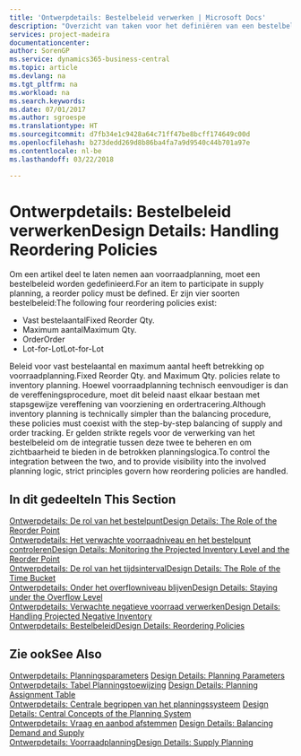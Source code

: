 ```yaml
---
title: 'Ontwerpdetails: Bestelbeleid verwerken | Microsoft Docs'
description: "Overzicht van taken voor het definiëren van een bestelbeleid in voorraadplanning."
services: project-madeira
documentationcenter: 
author: SorenGP
ms.service: dynamics365-business-central
ms.topic: article
ms.devlang: na
ms.tgt_pltfrm: na
ms.workload: na
ms.search.keywords: 
ms.date: 07/01/2017
ms.author: sgroespe
ms.translationtype: HT
ms.sourcegitcommit: d7fb34e1c9428a64c71ff47be8bcff174649c00d
ms.openlocfilehash: b273dedd269d8b86ba4fa7a9d9540c44b701a97e
ms.contentlocale: nl-be
ms.lasthandoff: 03/22/2018

---
```

# <a name="design-details-handling-reordering-policies"></a><span data-ttu-id="e5560-103">Ontwerpdetails: Bestelbeleid verwerken</span><span class="sxs-lookup"><span data-stu-id="e5560-103">Design Details: Handling Reordering Policies</span></span>
<span data-ttu-id="e5560-104">Om een artikel deel te laten nemen aan voorraadplanning, moet een bestelbeleid worden gedefinieerd.</span><span class="sxs-lookup"><span data-stu-id="e5560-104">For an item to participate in supply planning, a reorder policy must be defined.</span></span> <span data-ttu-id="e5560-105">Er zijn vier soorten bestelbeleid:</span><span class="sxs-lookup"><span data-stu-id="e5560-105">The following four reordering policies exist:</span></span>  
  
* <span data-ttu-id="e5560-106">Vast bestelaantal</span><span class="sxs-lookup"><span data-stu-id="e5560-106">Fixed Reorder Qty.</span></span>  
* <span data-ttu-id="e5560-107">Maximum aantal</span><span class="sxs-lookup"><span data-stu-id="e5560-107">Maximum Qty.</span></span>  
* <span data-ttu-id="e5560-108">Order</span><span class="sxs-lookup"><span data-stu-id="e5560-108">Order</span></span>  
* <span data-ttu-id="e5560-109">Lot-for-Lot</span><span class="sxs-lookup"><span data-stu-id="e5560-109">Lot-for-Lot</span></span>  
  
<span data-ttu-id="e5560-110">Beleid voor vast bestelaantal en maximum aantal heeft betrekking op voorraadplanning.</span><span class="sxs-lookup"><span data-stu-id="e5560-110">Fixed Reorder Qty. and Maximum Qty. policies relate to inventory planning.</span></span> <span data-ttu-id="e5560-111">Hoewel voorraadplanning technisch eenvoudiger is dan de vereffeningsprocedure, moet dit beleid naast elkaar bestaan met stapsgewijze vereffening van voorziening en ordertracering.</span><span class="sxs-lookup"><span data-stu-id="e5560-111">Although inventory planning is technically simpler than the balancing procedure, these policies must coexist with the step-by-step balancing of supply and order tracking.</span></span> <span data-ttu-id="e5560-112">Er gelden strikte regels voor de verwerking van het bestelbeleid om de integratie tussen deze twee te beheren en om zichtbaarheid te bieden in de betrokken planningslogica.</span><span class="sxs-lookup"><span data-stu-id="e5560-112">To control the integration between the two, and to provide visibility into the involved planning logic, strict principles govern how reordering policies are handled.</span></span>  
  
## <a name="in-this-section"></a><span data-ttu-id="e5560-113">In dit gedeelte</span><span class="sxs-lookup"><span data-stu-id="e5560-113">In This Section</span></span>  
[<span data-ttu-id="e5560-114">Ontwerpdetails: De rol van het bestelpunt</span><span class="sxs-lookup"><span data-stu-id="e5560-114">Design Details: The Role of the Reorder Point</span></span>](design-details-the-role-of-the-reorder-point.md)  
[<span data-ttu-id="e5560-115">Ontwerpdetails: Het verwachte voorraadniveau en het bestelpunt controleren</span><span class="sxs-lookup"><span data-stu-id="e5560-115">Design Details: Monitoring the Projected Inventory Level and the Reorder Point</span></span>](design-details-monitoring-the-projected-inventory-level-and-the-reorder-point.md)  
[<span data-ttu-id="e5560-116">Ontwerpdetails: De rol van het tijdsinterval</span><span class="sxs-lookup"><span data-stu-id="e5560-116">Design Details: The Role of the Time Bucket</span></span>](design-details-the-role-of-the-time-bucket.md)  
[<span data-ttu-id="e5560-117">Ontwerpdetails: Onder het overflowniveau blijven</span><span class="sxs-lookup"><span data-stu-id="e5560-117">Design Details: Staying under the Overflow Level</span></span>](design-details-staying-under-the-overflow-level.md)  
[<span data-ttu-id="e5560-118">Ontwerpdetails: Verwachte negatieve voorraad verwerken</span><span class="sxs-lookup"><span data-stu-id="e5560-118">Design Details: Handling Projected Negative Inventory</span></span>](design-details-handling-projected-negative-inventory.md)  
[<span data-ttu-id="e5560-119">Ontwerpdetails: Bestelbeleid</span><span class="sxs-lookup"><span data-stu-id="e5560-119">Design Details: Reordering Policies</span></span>](design-details-reordering-policies.md)  
  
## <a name="see-also"></a><span data-ttu-id="e5560-120">Zie ook</span><span class="sxs-lookup"><span data-stu-id="e5560-120">See Also</span></span>  
<span data-ttu-id="e5560-121">[Ontwerpdetails: Planningsparameters](design-details-planning-parameters.md) </span><span class="sxs-lookup"><span data-stu-id="e5560-121">[Design Details: Planning Parameters](design-details-planning-parameters.md) </span></span>  
<span data-ttu-id="e5560-122">[Ontwerpdetails: Tabel Planningstoewijzing](design-details-planning-assignment-table.md) </span><span class="sxs-lookup"><span data-stu-id="e5560-122">[Design Details: Planning Assignment Table](design-details-planning-assignment-table.md) </span></span>  
<span data-ttu-id="e5560-123">[Ontwerpdetails: Centrale begrippen van het planningssysteem](design-details-central-concepts-of-the-planning-system.md) </span><span class="sxs-lookup"><span data-stu-id="e5560-123">[Design Details: Central Concepts of the Planning System](design-details-central-concepts-of-the-planning-system.md) </span></span>  
<span data-ttu-id="e5560-124">[Ontwerpdetails: Vraag en aanbod afstemmen](design-details-balancing-demand-and-supply.md) </span><span class="sxs-lookup"><span data-stu-id="e5560-124">[Design Details: Balancing Demand and Supply](design-details-balancing-demand-and-supply.md) </span></span>  
[<span data-ttu-id="e5560-125">Ontwerpdetails: Voorraadplanning</span><span class="sxs-lookup"><span data-stu-id="e5560-125">Design Details: Supply Planning</span></span>](design-details-supply-planning.md)

